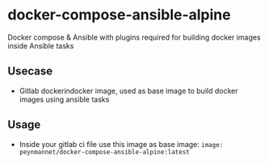 # docker-compose-ansible-alpine
Docker compose &amp; Ansible with plugins required for building docker images inside Ansible tasks

## Usecase
* Gitlab dockerindocker image, used as base image to build docker images using ansible tasks

## Usage
* Inside your gitlab ci file use this image as base image: ``image: peynmannet/docker-compose-ansible-alpine:latest``